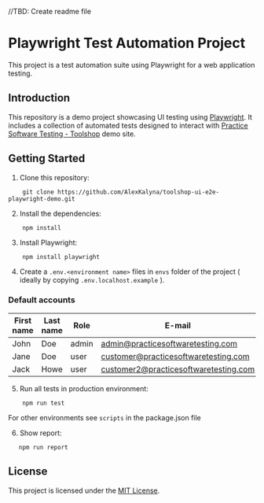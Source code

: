 //TBD: Create readme file

# Playwright Test Automation Project

This project is a test automation suite using Playwright for a web application testing.


## Introduction

This repository is a demo project showcasing UI testing using [Playwright](https://playwright.dev/). It includes a collection of automated tests designed to interact with  [Practice Software Testing - Toolshop](https://practicesoftwaretesting.com/) demo site.

## Getting Started

1. Clone this repository:

```shell
    git clone https://github.com/AlexKalyna/toolshop-ui-e2e-playwright-demo.git
```

2. Install the dependencies:

```shell
    npm install
```

3. Install Playwright:

```shell
    npm install playwright
```

4. Create a `.env.<environment name>` files in `envs` folder of the project ( ideally by copying `.env.localhost.example` ).

### Default accounts

| First name | Last name | Role   | E-mail                                | Password   |
|------------|-----------|--------|---------------------------------------|------------|
| John       | Doe       | admin  | admin@practicesoftwaretesting.com     | welcome01  |
| Jane       | Doe       | user   | customer@practicesoftwaretesting.com  | welcome01  |
| Jack       | Howe      | user   | customer2@practicesoftwaretesting.com | welcome01  |


5. Run all tests in production environment:

```shell
    npm run test
```
For other environments see `scripts` in the package.json file

6. Show report:

 ```shell
    npm run report
```

## License

This project is licensed under the [MIT License](./LICENSE).